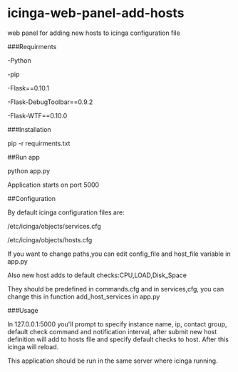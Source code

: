 # icinga-web-panel-add-hosts
web panel for adding new hosts to icinga configuration file

###Requirments

-Python

-pip

-Flask==0.10.1

-Flask-DebugToolbar==0.9.2

-Flask-WTF==0.10.0

###Installation

pip -r requirments.txt

##Run app

python app.py

Application starts on port 5000

##Configuration

By default icinga configuration files are:

/etc/icinga/objects/services.cfg

/etc/icinga/objects/hosts.cfg

If you want to change paths,you can edit config_file and host_file variable in app.py

Also new host adds to default checks:CPU,LOAD,Disk_Space

They should be predefined in commands.cfg and in services,cfg, you can change this in function add_host_services in app.py

###Usage

In 127.0.0.1:5000 you'll prompt to specify instance name, ip, contact group, default check command and notification interval, after submit new host definition will add to hosts file and specify default checks to host. After this icinga will reload.

This application should be run in the same server where icinga running.

